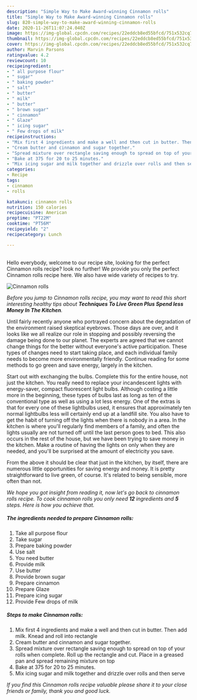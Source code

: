 ```yaml
---
description: "Simple Way to Make Award-winning Cinnamon rolls"
title: "Simple Way to Make Award-winning Cinnamon rolls"
slug: 820-simple-way-to-make-award-winning-cinnamon-rolls
date: 2020-11-26T11:07:24.040Z
image: https://img-global.cpcdn.com/recipes/22eddcb8ed55bfcd/751x532cq70/cinnamon-rolls-recipe-main-photo.jpg
thumbnail: https://img-global.cpcdn.com/recipes/22eddcb8ed55bfcd/751x532cq70/cinnamon-rolls-recipe-main-photo.jpg
cover: https://img-global.cpcdn.com/recipes/22eddcb8ed55bfcd/751x532cq70/cinnamon-rolls-recipe-main-photo.jpg
author: Marvin Parsons
ratingvalue: 4.2
reviewcount: 10
recipeingredient:
- " all purpose flour"
- " sugar"
- " baking powder"
- " salt"
- " butter"
- " milk"
- " butter"
- " brown sugar"
- " cinnamon"
- " Glaze"
- " icing sugar"
- " Few drops of milk"
recipeinstructions:
- "Mix first 4 ingredients and make a well and then cut in butter. Then add milk. Knead and roll into rectangle"
- "Cream butter and cinnamon and sugar together."
- "Spread mixture over rectangle saving enough to spread on top of your rolls when complete. Roll up the rectangle and cut.  Place in a greased pan and spread remaining mixture on top"
- "Bake at 375 for 20 to 25 minutes."
- "Mix icing sugar and milk together and drizzle over rolls and then serve"
categories:
- Recipe
tags:
- cinnamon
- rolls

katakunci: cinnamon rolls 
nutrition: 150 calories
recipecuisine: American
preptime: "PT22M"
cooktime: "PT56M"
recipeyield: "2"
recipecategory: Lunch

---
```

<br>
Hello everybody, welcome to our recipe site, looking for the perfect Cinnamon rolls recipe? look no further! We provide you only the perfect Cinnamon rolls recipe here. We also have wide variety of recipes to try.
<br>


![Cinnamon rolls](https://img-global.cpcdn.com/recipes/22eddcb8ed55bfcd/751x532cq70/cinnamon-rolls-recipe-main-photo.jpg)

<i>Before you jump to Cinnamon rolls recipe, you may want to read this short interesting healthy tips about 
<strong>Techniques To Live Green Plus Spend less Money In The Kitchen</strong>.</i>
</br>

Until fairly recently anyone who portrayed concern about the degradation of the environment raised skeptical eyebrows. Those days are over, and it looks like we all realize our role in stopping and possibly reversing the damage being done to our planet. The experts are agreed that we cannot change things for the better without everyone's active participation. These types of changes need to start taking place, and each individual family needs to become more environmentally friendly. Continue reading for some methods to go green and save energy, largely in the kitchen.

Start out with exchanging the bulbs. Complete this for the entire house, not just the kitchen. You really need to replace your incandescent lights with energy-saver, compact fluorescent light bulbs. Although costing a little more in the beginning, these types of bulbs last as long as ten of the conventional type as well as using a lot less energy. One of the extras is that for every one of these lightbulbs used, it ensures that approximately ten normal lightbulbs less will certainly end up at a landfill site. You also have to get the habit of turning off the lights when there is nobody in a area. In the kitchen is where you'll regularly find members of a family, and often the lights usually are not turned off until the last person goes to bed. This also occurs in the rest of the house, but we have been trying to save money in the kitchen. Make a routine of having the lights on only when they are needed, and you'll be surprised at the amount of electricity you save.

From the above it should be clear that just in the kitchen, by itself, there are numerous little opportunities for saving energy and money. It is pretty straightforward to live green, of course. It's related to being sensible, more often than not.


<i>We hope you got insight from reading it, now let's go back to cinnamon rolls recipe. To cook cinnamon rolls you only need <strong>12</strong> ingredients and <strong>5</strong> steps. Here is how you achieve that.
</i>

##### The ingredients needed to prepare Cinnamon rolls:

1. Take  all purpose flour
1. Take  sugar
1. Prepare  baking powder
1. Use  salt
1. You need  butter
1. Provide  milk
1. Use  butter
1. Provide  brown sugar
1. Prepare  cinnamon
1. Prepare  Glaze
1. Prepare  icing sugar
1. Provide  Few drops of milk


##### Steps to make Cinnamon rolls:

1. Mix first 4 ingredients and make a well and then cut in butter. Then add milk. Knead and roll into rectangle
1. Cream butter and cinnamon and sugar together.
1. Spread mixture over rectangle saving enough to spread on top of your rolls when complete. Roll up the rectangle and cut.  Place in a greased pan and spread remaining mixture on top
1. Bake at 375 for 20 to 25 minutes.
1. Mix icing sugar and milk together and drizzle over rolls and then serve


<i>If you find this Cinnamon rolls recipe valuable please share it to your close friends or family, thank you and good luck.</i>
